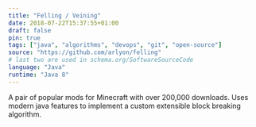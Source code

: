 ```yaml
---
title: "Felling / Veining"
date: 2018-07-22T15:37:55+01:00
draft: false
pin: true
tags: ["java", "algorithms", "devops", "git", "open-source"]
source: "https://github.com/arlyon/felling"
# last two are used in schema.org/SoftwareSourceCode
language: "Java"
runtime: "Java 8"
---
```


A pair of popular mods for Minecraft with over 200,000 downloads.
Uses modern java features to implement a custom extensible
block breaking algorithm.
